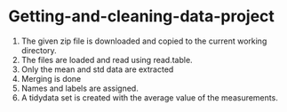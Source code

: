 # Getting-and-cleaning-data-project

1. The given zip file is downloaded and copied to the current working directory.
2. The files are loaded and read using read.table.
3. Only the mean and std data are extracted 
4. Merging is done
5. Names and labels are assigned.
6. A tidydata set is created with the average value of the measurements.
